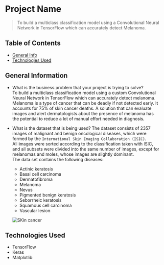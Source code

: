 # Project Name
> To build a multiclass classification model using a Convolutional Neural Network in TensorFlow which can accurately detect Melanoma.

## Table of Contents
* [General Info](#general-information)
* [Technologies Used](#technologies-used)


<!-- You can include any other section that is pertinent to your problem -->

## General Information
- What is the business problem that your project is trying to solve?<br>
  To build a multiclass classification model using a custom Convolutional Neural Network in TensorFlow which can accurately detect melanoma. Melanoma is a type of cancer that can be deadly if not detected early. It accounts for 75% of skin cancer deaths. A solution that can evaluate images and alert dermatologists about the presence of melanoma has the potential to reduce a lot of manual effort needed in diagnosis.
  
- What is the dataset that is being used?
  The dataset consists of 2357 images of malignant and benign oncological diseases, which were formed by the `International Skin Imaging Collaboration (ISIC)`. <br>
All images were sorted according to the classification taken with ISIC, and all subsets were divided into the same number of images, except for melanomas and moles, whose images are slightly dominant.<br>
The data set contains the following diseases:
  - Actinic keratosis
  - Basal cell carcinoma
  - Dermatofibroma
  - Melanoma
  - Nevus
  - Pigmented benign keratosis
  - Seborrheic keratosis
  - Squamous cell carcinoma
  - Vascular lesion
 
  ![SKin cancer](https://github.com/Dipti028/Melanoma-Detection/assets/69421390/2f22f9d5-9c39-408b-8f22-489f020d329d)



## Technologies Used
- TensorFlow
- Keras
- Matplotlib
